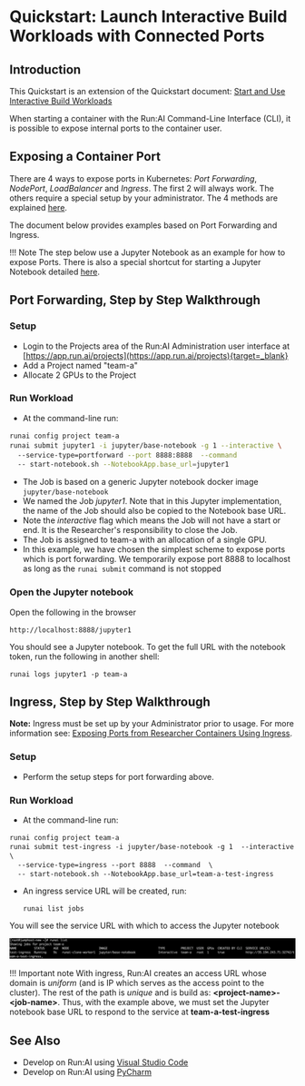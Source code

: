 # Quickstart: Launch Interactive Build Workloads with Connected Ports

## Introduction

 This Quickstart is an extension of the Quickstart document: [Start and Use Interactive Build Workloads](walkthrough-build.md) 

 When starting a container with the Run:AI Command-Line Interface (CLI), it is possible to expose internal ports to the container user.   

## Exposing a Container Port

 There are 4 ways to expose ports in Kubernetes: _Port Forwarding_, _NodePort_, _LoadBalancer_ and _Ingress_. The first 2 will always work. The others require a special setup by your administrator. The 4 methods are explained [here](../../Administrator/Cluster-Setup/allow-external-access-to-containers.md). 

 The document below provides examples based on Port Forwarding and Ingress.

!!! Note
    The step below use a Jupyter Notebook as an example for how to expose Ports. There is also a special shortcut for starting a Jupyter Notebook detailed [here](../tools/dev-jupyter.md). 

## Port Forwarding, Step by Step Walkthrough

### Setup

*  Login to the Projects area of the Run:AI Administration user interface at [https://app.run.ai/projects](https://app.run.ai/projects){target=_blank}
*  Add a Project named "team-a"
*  Allocate 2 GPUs to the Project

### Run Workload

*   At the command-line run:

``` bash
runai config project team-a
runai submit jupyter1 -i jupyter/base-notebook -g 1 --interactive \ 
  --service-type=portforward --port 8888:8888  --command 
  -- start-notebook.sh --NotebookApp.base_url=jupyter1
```

*   The Job is based on a generic Jupyter notebook docker image ``jupyter/base-notebook`` 
*    We named the Job _jupyter1_.   Note that in this Jupyter implementation, the name of the Job should also be copied to the Notebook base URL.   
*   Note the _interactive_ flag which means the Job will not have a start or end. It is the Researcher's responsibility to close the Job.  
*   The Job is assigned to team-a with an allocation of a single GPU.
*   In this example, we have chosen the simplest scheme to expose ports which is port forwarding. We temporarily expose port 8888 to localhost as long as the ``runai submit`` command is not stopped

### Open the Jupyter notebook

Open the following in the browser

```
http://localhost:8888/jupyter1
```

You should see a Jupyter notebook. To get the full URL with the notebook token, run the following in another shell:

```
runai logs jupyter1 -p team-a
```

## Ingress, Step by Step Walkthrough

__Note:__ Ingress must be set up by your Administrator prior to usage. For more information see:  [Exposing Ports from Researcher Containers Using Ingress](../../Administrator/Cluster-Setup/allow-external-access-to-containers.md).

### Setup

*   Perform the setup steps for port forwarding above.  

### Run Workload

*   At the command-line run:

``` shell
runai config project team-a
runai submit test-ingress -i jupyter/base-notebook -g 1  --interactive \ 
  --service-type=ingress --port 8888  --command  \ 
  -- start-notebook.sh --NotebookApp.base_url=team-a-test-ingress
```

*   An ingress service URL will be created, run:

        runai list jobs

You will see the service URL with which to access the Jupyter notebook

![mceclip0.png](img/mceclip0.png)

!!! Important note
    With ingress, Run:AI creates an access URL whose domain is _uniform_ (and is IP which serves as the access point to the cluster). The rest of the path is _unique_ and is build as: __&lt;project-name&gt;-&lt;job-name&gt;__. Thus, with the example above, we must set the Jupyter notebook base URL to respond to the service at __team-a-test-ingress__

## See Also

* Develop on Run:AI using [Visual Studio Code](../tools/dev-vscode.md)
* Develop on Run:AI using [PyCharm](../tools/dev-pycharm.md)
